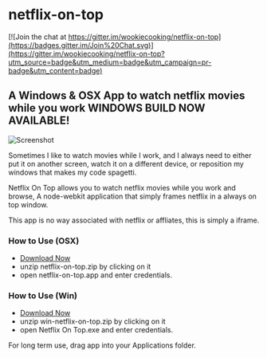 netflix-on-top
==============

[![Join the chat at https://gitter.im/wookiecooking/netflix-on-top](https://badges.gitter.im/Join%20Chat.svg)](https://gitter.im/wookiecooking/netflix-on-top?utm_source=badge&utm_medium=badge&utm_campaign=pr-badge&utm_content=badge)

A Windows & OSX App to watch netflix movies while you work
WINDOWS BUILD NOW AVAILABLE!
-----------

![Screenshot](https://raw.github.com/wookiecooking/netflix-on-top/master/screenshot.png)

Sometimes I like to watch movies while I work, and I always need to either put it on another screen, watch it on a different device, or reposition my windows that makes my code spagetti.

Netflix On Top allows you to watch netflix movies while you work and browse, A node-webkit application that simply frames netflix in a always on top window. 

This app is no way associated with netflix or affliates, this is simply a iframe.

### How to Use (OSX)
* [Download Now](https://github.com/wookiecooking/netflix-on-top/zipball/master/)
* unzip netflix-on-top.zip by clicking on it
* open netflix-on-top.app and enter credentials.


### How to Use (Win)
* [Download Now](https://github.com/wookiecooking/netflix-on-top/zipball/master/)
* unzip win-netflix-on-top.zip by clicking on it
* open Netflix On Top.exe and enter credentials.

For long term use, drag app into your Applications folder.


